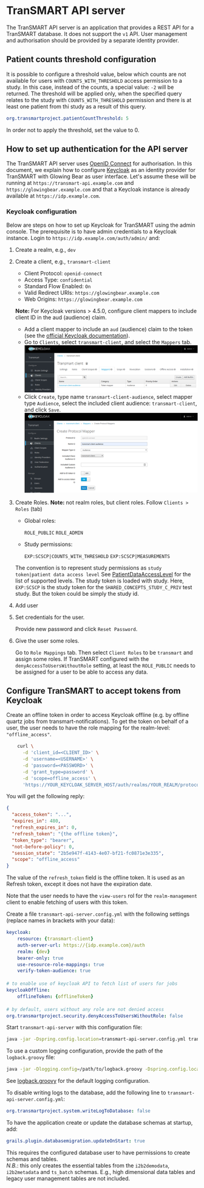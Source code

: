# TranSMART API server

The TranSMART API server is an application that provides a REST API
for a TranSMART database. It does not support the `v1` API. User management and authorisation should be provided
by a separate identity provider. 

## Patient counts threshold configuration

It is possible to configure a threshold value, below which counts are not available for users with `COUNTS_WITH_THRESHOLD` access permission to a study. In this case, instead of the counts, a special value: `-2` will be returned. The threshold will be applied only, when the specified query relates to the study with `COUNTS_WITH_THRESHOLD` permission and there is at least one patient from thi study as a result of this query.

```yaml
org.transmartproject.patientCountThreshold: 5
```

In order not to apply the threshold, set the value to 0.

## How to set up authentication for the API server

The TranSMART API server uses [OpenID Connect] for authorisation. 
In this document, we explain how to configure [Keycloak] as an identity provider for TranSMART
with Glowing Bear as user interface.
Let's assume these will be running at `https://transmart-api.example.com` and
 `https://glowingbear.example.com` and that a Keycloak instance is already available
  at `https://idp.example.com`.

### Keycloak configuration

Below are steps on how to set up Keycloak for TranSMART using the admin console.
The prerequisite is to have admin credentials to a Keycloak instance. 
Login to `https://idp.example.com/auth/admin/` and:

1. Create a realm, e.g., `dev`
2. Create a client, e.g., `transmart-client`
    - Client Protocol: `openid-connect`
    - Access Type: `confidential`
    - Standard Flow Enabled: `On`
    - Valid Redirect URIs: `https://glowingbear.example.com`
    - Web Origins: `https://glowingbear.example.com`

    **Note:** For Keycloak versions > 4.5.0, configure client mappers to include client ID in the aud (audience) claim. 

    - Add a client mapper to include an `aud` (audience) claim to the token (see the [official Keycloak documentation](https://www.keycloak.org/docs/6.0/server_admin/#_audience_hardcoded)).
    - Go to `Clients`, select `transmart-client`, and select the `Mappers` tab.
      ![client mappers overview](images/client%20mappers%20overview.png)
    - Click `Create`, type name `transmart-client-audience`, select mapper type `Audience`, select the included client audience: `transmart-client`, and click `Save`.
      ![create client audience mapper](images/create%20client%20audience%20mapper.png)

3. Create Roles.
    **Note:** not realm roles, but client roles.
    Follow `Clients > Roles` (tab)

    - Global roles:

        `ROLE_PUBLIC`
        `ROLE_ADMIN`

    - Study permissions:

        `EXP:SCSCP|COUNTS_WITH_THRESHOLD`
        `EXP:SCSCP|MEASUREMENTS`

    The convention is to represent study permissions as `study token|patient data access level`
    See [PatientDataAccessLevel] for the list of supported levels.
    The study token is loaded with study.
    Here, `EXP:SCSCP` is the study token for the `SHARED_CONCEPTS_STUDY_C_PRIV` test study.
    But the token could be simply the study id. 

4. Add user

5. Set credentials for the user.

    Provide new password and click `Reset Password`.

6. Give the user some roles.

    Go to `Role Mappings` tab. Then select `Client Roles` to be `transmart` and
    assign some roles.
    If TranSMART configured with the `denyAccessToUsersWithoutRole` setting,
    at least the `ROLE_PUBLIC` needs to be assigned for a user to be able to access any data.

## Configure TranSMART to accept tokens from Keycloak

Create an offline token in order to access Keycloak offline (e.g. by offline quartz jobs from transmart-notifications). To get the token on behalf of a user, the user needs to have the role mapping for the realm-level: `"offline_access"`.
```bash
    curl \
      -d 'client_id=<CLIENT_ID>' \
      -d 'username=<USERNAME>' \
      -d 'password=<PASSWORD>' \
      -d 'grant_type=password' \
      -d 'scope=offline_access' \
      'https://YOUR_KEYCLOAK_SERVER_HOST/auth/realms/YOUR_REALM/protocol/openid-connect/token'
```

You will get the following reply:
```json
{
  "access_token": "...",
  "expires_in": 480,
  "refresh_expires_in": 0,
  "refresh_token": "{the offline token}",
  "token_type": "bearer",
  "not-before-policy": 0,
  "session_state": "2b5e947f-4143-4e07-bf21-fc0871e3e335",
  "scope": "offline_access"
}
```

The value of the `refresh_token` field is the offline token.
It is used as an Refresh token, except it does not have the expiration date.

Note that the user needs to have the `view-users` rol for the `realm-management` client
to enable fetching of users with this token.

Create a file `transmart-api-server.config.yml` with the following settings (replace names in brackets with your data):
```yaml
keycloak:
    resource: {transmart-client}
    auth-server-url: https://{idp.example.com}/auth
    realm: {dev}
    bearer-only: true
    use-resource-role-mappings: true
    verify-token-audience: true

# to enable use of keycloak API to fetch list of users for jobs
keycloakOffline:
    offlineToken: {offlineToken}

# by default, users without any role are not denied access
org.transmartproject.security.denyAccessToUsersWithoutRole: false
```

Start `transmart-api-server` with this configuration file:
```bash
java -jar -Dspring.config.location=transmart-api-server.config.yml transmart-api-server.war
```

To use a custom logging configuration, provide the path of the `logback.groovy` file:
```bash
java -jar -Dlogging.config=/path/to/logback.groovy -Dspring.config.location=transmart-api-server.config.yml transmart-api-server.war
```
See [logback.groovy](grails-app/conf/logback.groovy) for the default logging configuration.

To disable writing logs to the database, add the following line to `transmart-api-server.config.yml`:
```yaml
org.transmartproject.system.writeLogToDatabase: false
```

To have the application create or update the database schemas at startup, add:
```yaml
grails.plugin.databasemigration.updateOnStart: true
``` 
This requires the configured database user to have permissions to create schemas and tables.
<br>*N.B.*: this only creates the essential tables from the `i2b2demodata`, `i2b2metadata` and `ts_batch` schemas.
E.g., high dimensional data tables and legacy user management tables are not included.


[OpenID Connect]: https://openid.net/connect
[Keycloak]: https://www.keycloak.org
[PatientDataAccessLevel]: https://github.com/thehyve/transmart-core/blob/dev/transmart-core-api/src/main/groovy/org/transmartproject/core/users/PatientDataAccessLevel.groovy
